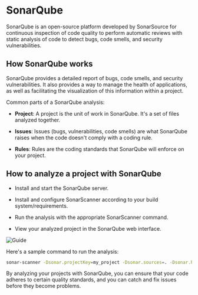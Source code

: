 # SonarQube

SonarQube is an open-source platform developed by SonarSource for continuous inspection of code quality to perform automatic reviews with static analysis of code to detect bugs, code smells, and security vulnerabilities.

## How SonarQube works

SonarQube provides a detailed report of bugs, code smells, and security vulnerabilities. It also provides a way to manage the health of applications, as well as facilitating the visualization of this information within a project.

Common parts of a SonarQube analysis:

- **Project**: A project is the unit of work in SonarQube. It's a set of files analyzed together.

- **Issues**: Issues (bugs, vulnerabilities, code smells) are what SonarQube raises when the code doesn't comply with a coding rule.

- **Rules**: Rules are the coding standards that SonarQube will enforce on your project.

## How to analyze a project with SonarQube

- Install and start the SonarQube server.

- Install and configure SonarScanner according to your build system/requirements.

- Run the analysis with the appropriate SonarScanner command.

- View your analyzed project in the SonarQube web interface.

![Guide](./path_to_your_image.gif)

Here's a sample command to run the analysis:

```bash
sonar-scanner -Dsonar.projectKey=my_project -Dsonar.sources=. -Dsonar.host.url=http://localhost:9000 -Dsonar.login=admin -Dsonar.password=admin
```

By analyzing your projects with SonarQube, you can ensure that your code adheres to certain quality standards, and you can catch and fix issues before they become problems.
